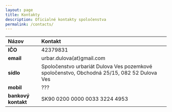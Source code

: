 ```yaml
---
layout: page
title: Kontakty
description: Oficialné kontakty spoločenstva
permalink: /contacts/
---
```


|Názov|Kontakt|
|:-------------|:------------------|
|**IČO**| 42379831|
|**email**| urbar.dulova(at)gmail.com|  
|**sídlo**| Spoločenstvo urbariát Dulova Ves pozemkové spoločenstvo, Obchodná	25/15, 082 52	Dulova Ves |
|**mobil**| ??? | 
|**bankový kontakt**| SK90 0200 0000 0033 3224 4953 |

